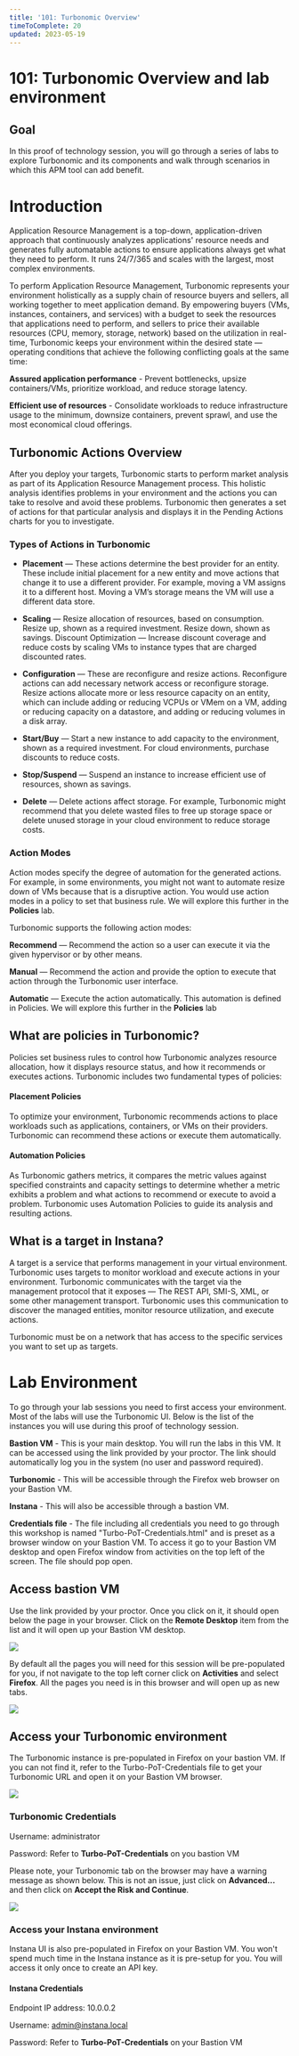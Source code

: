 ```yaml
---
title: '101: Turbonomic Overview'
timeToComplete: 20
updated: 2023-05-19
---
```


# 101: Turbonomic Overview and lab environment

## Goal

In this proof of technology session, you will go through a series of labs to explore Turbonomic and its components and walk through scenarios in which this APM tool can add benefit.

# Introduction

Application Resource Management is a top-down, application-driven approach that continuously analyzes applications' resource needs and generates fully automatable actions to ensure applications always get what they need to perform. It runs 24/7/365 and scales with the largest, most complex environments.

To perform Application Resource Management, Turbonomic represents your environment holistically as a supply chain of resource buyers and sellers, all working together to meet application demand. By empowering buyers (VMs, instances, containers, and services) with a budget to seek the resources that applications need to perform, and sellers to price their available resources (CPU, memory, storage, network) based on the utilization in real-time, Turbonomic keeps your environment within the desired state — operating conditions that achieve the following conflicting goals at the same time:

**Assured application performance** - Prevent bottlenecks, upsize containers/VMs, prioritize workload, and reduce storage latency.

**Efficient use of resources** - Consolidate workloads to reduce infrastructure usage to the minimum, downsize containers, prevent sprawl, and use the most economical cloud offerings.

## Turbonomic Actions Overview

After you deploy your targets, Turbonomic starts to perform market analysis as part of its Application Resource Management process. This holistic analysis identifies problems in your environment and the actions you can take to resolve and avoid these problems. Turbonomic then generates a set of actions for that particular analysis and displays it in the Pending Actions charts for you to investigate.

### Types of Actions in Turbonomic

- **Placement** — These actions determine the best provider for an entity. These include initial placement for a new entity and move actions that change it to use a different provider. For example, moving a VM assigns it to a different host. Moving a VM’s storage means the VM will use a different data store.

- **Scaling** — Resize allocation of resources, based on consumption.
  Resize up, shown as a required investment.
  Resize down, shown as savings.
  Discount Optimization — Increase discount coverage and reduce costs by scaling VMs to instance types that are charged discounted rates.

- **Configuration** — These are reconfigure and resize actions. Reconfigure actions can add necessary network access or reconfigure storage. Resize actions allocate more or less resource capacity on an entity, which can include adding or reducing VCPUs or VMem on a VM, adding or reducing capacity on a datastore, and adding or reducing volumes in a disk array.

- **Start/Buy** — Start a new instance to add capacity to the environment, shown as a required investment. For cloud environments, purchase discounts to reduce costs.

- **Stop/Suspend** — Suspend an instance to increase efficient use of resources, shown as savings.

- **Delete** — Delete actions affect storage. For example, Turbonomic might recommend that you delete wasted files to free up storage space or delete unused storage in your cloud environment to reduce storage costs.

### Action Modes

Action modes specify the degree of automation for the generated actions. For example, in some environments, you might not want to automate resize down of VMs because that is a disruptive action. You would use action modes in a policy to set that business rule. We will explore this further in the **Policies** lab.

Turbonomic supports the following action modes:

**Recommend** — Recommend the action so a user can execute it via the given hypervisor or by other means.

**Manual** — Recommend the action and provide the option to execute that action through the Turbonomic user interface.

**Automatic** — Execute the action automatically. This automation is defined in Policies. We will explore this further in the **Policies** lab

## What are policies in Turbonomic?

Policies set business rules to control how Turbonomic analyzes resource allocation, how it displays resource status, and how it recommends or executes actions. Turbonomic includes two fundamental types of policies:

#### Placement Policies

To optimize your environment, Turbonomic recommends actions to place workloads such as applications, containers, or VMs on their providers. Turbonomic can recommend these actions or execute them automatically.

#### Automation Policies

As Turbonomic gathers metrics, it compares the metric values against specified constraints and capacity settings to determine whether a metric exhibits a problem and what actions to recommend or execute to avoid a problem. Turbonomic uses Automation Policies to guide its analysis and resulting actions.

## What is a target in Instana?

A target is a service that performs management in your virtual environment. Turbonomic uses targets to monitor workload and execute actions in your environment. Turbonomic communicates with the target via the management protocol that it exposes — The REST API, SMI-S, XML, or some other management transport. Turbonomic uses this communication to discover the managed entities, monitor resource utilization, and execute actions.

Turbonomic must be on a network that has access to the specific services you want to set up as targets.

# Lab Environment

To go through your lab sessions you need to first access your environment. Most of the labs will use the Turbonomic UI. Below is the list of the instances you will use during this proof of technology session.

**Bastion VM** - This is your main desktop. You will run the labs in this VM. It can be accessed using the link provided by your proctor. The link should automatically log you in the system (no user and password required).

**Turbonomic** - This will be accessible through the Firefox web browser on your Bastion VM.

**Instana** - This will also be accessible through a bastion VM.

**Credentials file** - The file including all credentials you need to go through this workshop is named "Turbo-PoT-Credentials.html" and is preset as a browser window on your Bastion VM. To access it go to your Bastion VM desktop and open Firefox window from activities on the top left of the screen. The file should pop open.

## Access bastion VM

Use the link provided by your proctor. Once you click on it, it should open below the page in your browser. Click on the **Remote Desktop** item from the list and it will open up your Bastion VM desktop.

![](./images/101/bastion.png)

By default all the pages you will need for this session will be pre-populated for you, if not navigate to the top left corner click on **Activities** and select **Firefox**. All the pages you need is in this browser and will open up as new tabs.

![](./images/101/bastion1.png)

## Access your Turbonomic environment

The Turbonomic instance is pre-populated in Firefox on your bastion VM. If you can not find it, refer to the Turbo-PoT-Credentials file to get your Turbonomic URL and open it on your Bastion VM browser.

![](./images/101/desktop.png)

### Turbonomic Credentials

Username: administrator

Password: Refer to **Turbo-PoT-Credentials** on you bastion VM

Please note, your Turbonomic tab on the browser may have a warning message as shown below. This is not an issue, just click on **Advanced...** and then click on **Accept the Risk and Continue**.

![](./images/101/desktop2.png)

### Access your Instana environment

Instana UI is also pre-populated in Firefox on your Bastion VM. You won't spend much time in the Instana instance as it is pre-setup for you. You will access it only once to create an API key.

#### Instana Credentials

Endpoint IP address: 10.0.0.2

Username: admin@instana.local

Password: Refer to **Turbo-PoT-Credentials** on your Bastion VM
